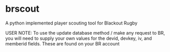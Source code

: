# brscout
A python implemented player scouting tool for Blackout Rugby

USER NOTE: To use the update database method / make any request to BR, you will need to supply your own values for the devid, devkey, iv, and memberid fields. These are found on your BR account
